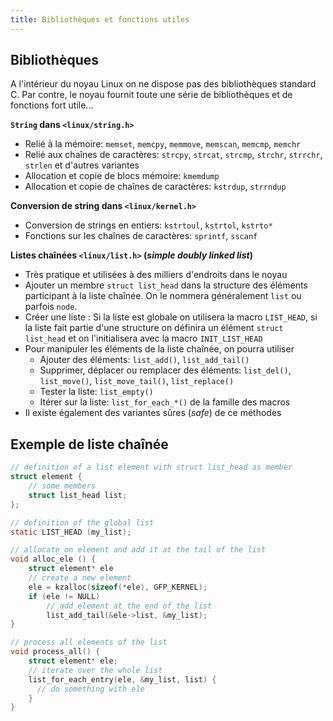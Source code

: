 ```yaml
---
title: Bibliothèques et fonctions utiles
---
```


## Bibliothèques

A l'intérieur du noyau Linux on ne dispose pas des bibliothèques standard C. Par contre, le noyau fournit toute une série de bibliothèques et de fonctions fort utile...

**`String` dans `<linux/string.h>`**

- Relié à la mémoire: `memset`, `memcpy`, `memmove`, `memscan`, `memcmp`, `memchr`
- Relié aux chaînes de caractères: `strcpy`, `strcat`, `strcmp`, `strchr`, `strrchr`, `strlen`
  et d'autres variantes
- Allocation et copie de blocs mémoire: `kmemdump`
- Allocation et copie de chaînes de caractères: `kstrdup`, `strrndup`

**Conversion de string dans `<linux/kernel.h>`**

- Conversion de strings en entiers: `kstrtoul`, `kstrtol`, `kstrto*` 
- Fonctions sur les chaînes de caractères: `sprintf`, `sscanf`

**Listes chaînées `<linux/list.h>` (_simple doubly linked list_)**

- Très pratique et utilisées à des milliers d'endroits dans le noyau
- Ajouter un membre `struct list_head` dans la structure des éléments
  participant à la liste chaînée. On le nommera généralement `list`
  ou parfois `node`.
- Créer une liste : Si la liste est globale on utilisera la macro
  `LIST_HEAD`, si la liste fait partie d'une structure on définira un
  élément  `struct list_head` et on l'initialisera avec la macro
  `INIT_LIST_HEAD`
- Pour manipuler les éléments de la liste chaînée, on pourra utiliser
    - Ajouter des éléments: `list_add()`, `list_add_tail()`
    - Supprimer, déplacer ou remplacer des éléments: `list_del()`,
      `list_move()`, `list_move_tail()`, `list_replace()`
    - Tester la liste: `list_empty()`
    - Itérer sur la liste: `list_for_each_*()` de la famille des macros
- Il existe également des variantes sûres (_safe_) de ce méthodes

## Exemple de liste chaînée

``` c
// definition of a list element with struct list_head as member
struct element {
    // some members
    struct list_head list;
};

// definition of the global list
static LIST_HEAD (my_list);

// allocate on element and add it at the tail of the list
void alloc_ele () {
    struct element* ele
    // create a new element
    ele = kzalloc(sizeof(*ele), GFP_KERNEL); 
    if (ele != NULL)
        // add element at the end of the list 
        list_add_tail(&ele->list, &my_list); 
}

// process all elements of the list
void process_all() {
    struct element* ele;
    // iterate over the whole list
    list_for_each_entry(ele, &my_list, list) { 
      // do something with ele
    }
}
```
